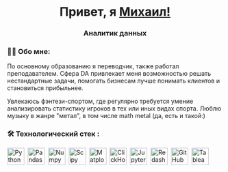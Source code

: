 ## <h1 align="center">Привет, я <a href="https://daniilshat.ru/" target="_blank">Михаил!</a> 

<h3 align="center">Аналитик данных</h3>

### :man_technologist: Обо мне:
 По основному образованию я переводчик, также работал преподавателем. Сфера DA привлекает меня возможностью решать нестандартные задачи, помогать бизнесам лучше понимать клиентов и становиться прибыльнее.

Увлекаюсь фэнтези-спортом, где регулярно требуется умение анализировать статистику игроков в тех или иных видах спорта. Люблю музыку в жанре "метал", в том числе math metal (да, есть и такой:)

### :hammer_and_wrench: Технологический стек :
<div>
  <img src="https://img.shields.io/badge/python-3670A0?style=for-the-badge&logo=python&logoColor=ffdd54" title="Python" alt="Python" height="40"/>&nbsp;
  <img src="https://img.shields.io/badge/pandas-%23150458.svg?style=for-the-badge&logo=pandas&logoColor=white" title="Pandas" alt="Pandas" height="40"/>&nbsp;
  <img src="https://img.shields.io/badge/numpy-%23013243.svg?style=for-the-badge&logo=numpy&logoColor=white" title="Numpy" alt="Numpy" height="40"/>&nbsp;
  <img src="https://img.shields.io/badge/SciPy-%230C55A5.svg?style=for-the-badge&logo=scipy&logoColor=%white" title="Scipy" alt="Scipy" height="40"/>&nbsp;
  <img src="https://img.shields.io/badge/Matplotlib-%23ffffff.svg?style=for-the-badge&logo=Matplotlib&logoColor=black" title="Matplotlib" alt="Matplotlib" height="40"/>&nbsp;
  <img src="https://img.shields.io/badge/ClickHouse-FFCC01?style=for-the-badge&logo=clickhouse&logoColor=white" title="ClickHouse" alt="ClickHouse" height="40"/>&nbsp;
  <img src="https://img.shields.io/badge/jupyter-%23FA0F00.svg?style=for-the-badge&logo=jupyter&logoColor=white" title="JupyterNotebook" alt="JupyterNotebook" height="40"/>&nbsp;
  <img src="https://img.shields.io/badge/redash-white?logo=redash&logoColor=black&style=for-the-badge" title="Redash" alt="Redash" height="40"/>&nbsp;
  <img src="https://img.shields.io/badge/github-%23121011.svg?style=for-the-badge&logo=github&logoColor=white" title="GitHub" alt="GitHub" height="40"/>&nbsp;
  <img src="https://img.shields.io/badge/tableau-white?logo=tableau&logoColor=black&style=for-the-badge" title="Tableau" alt="Tableau" height="40"/>&nbsp;

<!--
**mihal2712/mihal2712** is a ✨ _special_ ✨ repository because its `README.md` (this file) appears on your GitHub profile.

Here are some ideas to get you started:

- 🔭 I’m currently working on ...
- 🌱 I’m currently learning ...
- 👯 I’m looking to collaborate on ...
- 🤔 I’m looking for help with ...
- 💬 Ask me about ...
- 📫 How to reach me: ...
- 😄 Pronouns: ...
- ⚡ Fun fact: ...
-->
